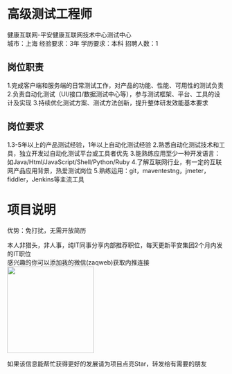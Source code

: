 # 高级测试工程师
健康互联网-平安健康互联网技术中心测试中心  
城市：上海 经验要求：3年 学历要求：本科  招聘人数：1

## 岗位职责
1.完成客户端和服务端的日常测试工作，对产品的功能、性能、可用性的测试负责
   2.负责自动化测试（UI/接口/数据测试中心等），参与测试框架、平台、工具的设计及实现
   3.持续优化测试方案、测试方法创新，提升整体研发效能基本要求

## 岗位要求
1.3-5年以上的产品测试经验，1年以上自动化测试经验
   2.熟悉自动化测试技术和工具，独立开发过自动化测试平台或工具者优先
   3.能熟练应用至少一种开发语言：如Java/Html/JavaScript/Shell/Python/Ruby
   4.了解互联网行业，有一定的互联网产品应用背景，热爱测试岗位
   5.熟练运用：git，maventestng，jmeter，fiddler，Jenkins等主流工具

# 项目说明

优势：免打扰，无需开放简历

本人非猎头，非人事，纯IT同事分享内部推荐职位，每天更新平安集团2个月内发的IT职位  
感兴趣的你可以添加我的微信(zaqweb)获取内推连接  
<img src="https://github.com/zaqweb/PA-IT-JOBS/blob/master/WechatICode.jpeg"  height="200" width="200">

如果该信息能帮忙获得更好的发展请为项目点亮Star，转发给有需要的朋友




